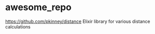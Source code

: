 # awesome_repo

https://github.com/pkinney/distance
Elixir library for various distance calculations


